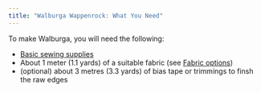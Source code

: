 ```yaml
---
title: "Walburga Wappenrock: What You Need"
---
```


To make Walburga, you will need the following:

- [Basic sewing supplies](/docs/sewing/basic-sewing-supplies)
- About 1 meter (1.1 yards) of a suitable fabric (see [Fabric options](/docs/patterns/walburga/fabric))
- (optional) about 3 metres (3.3 yards) of bias tape or trimmings to finsh the raw edges
